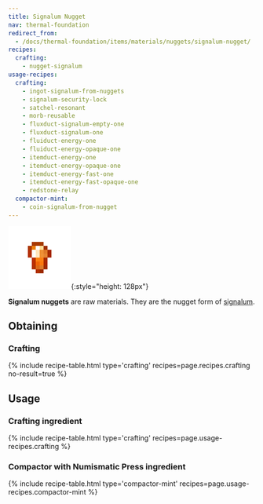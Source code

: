 ```yaml
---
title: Signalum Nugget
nav: thermal-foundation
redirect_from:
  - /docs/thermal-foundation/items/materials/nuggets/signalum-nugget/
recipes:
  crafting:
    - nugget-signalum
usage-recipes:
  crafting:
    - ingot-signalum-from-nuggets
    - signalum-security-lock
    - satchel-resonant
    - morb-reusable
    - fluxduct-signalum-empty-one
    - fluxduct-signalum-one
    - fluiduct-energy-one
    - fluiduct-energy-opaque-one
    - itemduct-energy-one
    - itemduct-energy-opaque-one
    - itemduct-energy-fast-one
    - itemduct-energy-fast-opaque-one
    - redstone-relay
  compactor-mint:
    - coin-signalum-from-nugget
---
```


![Signalum nugget](/assets/images/thermal-foundation/nugget-signalum.png){:style="height: 128px"}


**Signalum nuggets** are raw materials. They are the nugget form of
[signalum](/docs/signalum-ingot/).


Obtaining
---------

### Crafting
{% include recipe-table.html type='crafting' recipes=page.recipes.crafting no-result=true %}


Usage
-----

### Crafting ingredient
{% include recipe-table.html type='crafting' recipes=page.usage-recipes.crafting %}

### Compactor with Numismatic Press ingredient
{% include recipe-table.html type='compactor-mint' recipes=page.usage-recipes.compactor-mint %}
